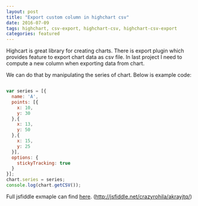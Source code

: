 ```yaml
---
layout: post
title: "Export custom column in highchart csv"
date: 2016-07-09
tags: highchart, csv-export, highchart-csv, highchart-csv-export
categories: featured
---
```


Highcart is great library for creating charts. There is export plugin which provides feature to export chart data as csv file. In last project I need to compute a new column when exporting data from chart.

We can do that by manipulating the series of chart. Below is example code:

```js

var series = [{
  name: 'A',
  points: [{
    x: 10,
    y: 30
  },{
    x: 13,
    y: 50
  },{
    x: 15,
    y: 25
  }],
  options: {
    stickyTracking: true
  }
}];
chart.series = series;
console.log(chart.getCSV());

```

Full jsfiddle exmaple can find <a href="http://jsfiddle.net/crazyrohila/akrayjtq" target="_blank">here</a>. (http://jsfiddle.net/crazyrohila/akrayjtq/)
